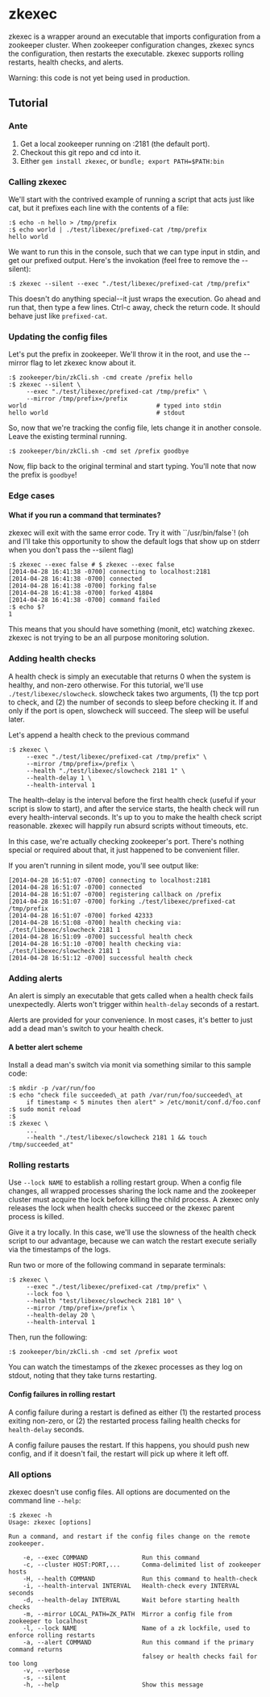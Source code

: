 # zkexec

zkexec is a wrapper around an executable that imports configuration from a zookeeper cluster.  When zookeeper configuration changes, zkexec syncs the configuration, then restarts the executable.  zkexec supports rolling restarts, health checks, and alerts.

Warning: this code is not yet being used in production. 

## Tutorial

### Ante

1. Get a local zookeeper running on :2181 (the default port).
2. Checkout this git repo and cd into it.
3. Either `gem install zkexec`, or `bundle; export PATH=$PATH:bin`

### Calling zkexec

We'll start with the contrived example of running a script that acts just like cat, but it prefixes each line with the contents of a file:

    :$ echo -n hello > /tmp/prefix
    :$ echo world | ./test/libexec/prefixed-cat /tmp/prefix
    hello world

We want to run this in the console, such that we can type input in stdin, and get our prefixed output.  Here's the invokation (feel free to remove the --silent):

    :$ zkexec --silent --exec "./test/libexec/prefixed-cat /tmp/prefix"

This doesn't do anything special--it just wraps the execution.  Go ahead and run that, then type a few lines.  Ctrl-c away, check the return code.  It should behave just like `prefixed-cat`.

### Updating the config files

Let's put the prefix in zookeeper.  We'll throw it in the root, and use the --mirror flag to let zkexec know about it.

    :$ zookeeper/bin/zkCli.sh -cmd create /prefix hello
    :$ zkexec --silent \
         --exec "./test/libexec/prefixed-cat /tmp/prefix" \
         --mirror /tmp/prefix=/prefix
    world                                    # typed into stdin
    hello world                              # stdout    

So, now that we're tracking the config file, lets change it in another console.  Leave the existing terminal running.

    :$ zookeeper/bin/zkCli.sh -cmd set /prefix goodbye

Now, flip back to the original terminal and start typing.  You'll note that now the prefix is `goodbye`!

### Edge cases

#### What if you run a command that terminates?

zkexec will exit with the same error code.  Try it with ``/usr/bin/false`! (oh and I'll take this opportunity to show the default logs that show up on stderr when you don't pass the --silent flag)

    :$ zkexec --exec false # $ zkexec --exec false
    [2014-04-28 16:41:38 -0700] connecting to localhost:2181
    [2014-04-28 16:41:38 -0700] connected
    [2014-04-28 16:41:38 -0700] forking false
    [2014-04-28 16:41:38 -0700] forked 41804
    [2014-04-28 16:41:38 -0700] command failed
    :$ echo $?
    1

This means that you should have something (monit, etc) watching zkexec.  zkexec is not trying to be an all purpose monitoring solution.

### Adding health checks

A health check is simply an executable that returns 0 when the system is healthy, and non-zero otherwise.  For this tutorial, we'll use `./test/libexec/slowcheck`.  slowcheck takes two arguments, (1) the tcp port to check, and (2) the number of seconds to sleep before checking it.  If and only if the port is open, slowcheck will succeed.  The sleep will be useful later.

Let's append a health check to the previous command

    :$ zkexec \
         --exec "./test/libexec/prefixed-cat /tmp/prefix" \
         --mirror /tmp/prefix=/prefix \
         --health "./test/libexec/slowcheck 2181 1" \
         --health-delay 1 \
         --health-interval 1

The health-delay is the interval before the first health check (useful if your script is slow to start), and after the service starts, the health check will run every health-interval seconds.  It's up to you to make the health check script reasonable.  zkexec will happily run absurd scripts without timeouts, etc.

In this case, we're actually checking zookeeper's port. There's nothing special or required about that, it just happened to be convenient filler.

If you aren't running in silent mode, you'll see output like:

    [2014-04-28 16:51:07 -0700] connecting to localhost:2181
    [2014-04-28 16:51:07 -0700] connected
    [2014-04-28 16:51:07 -0700] registering callback on /prefix
    [2014-04-28 16:51:07 -0700] forking ./test/libexec/prefixed-cat /tmp/prefix
    [2014-04-28 16:51:07 -0700] forked 42333
    [2014-04-28 16:51:08 -0700] health checking via: ./test/libexec/slowcheck 2181 1
    [2014-04-28 16:51:09 -0700] successful health check
    [2014-04-28 16:51:10 -0700] health checking via: ./test/libexec/slowcheck 2181 1
    [2014-04-28 16:51:12 -0700] successful health check


### Adding alerts

An alert is simply an executable that gets called when a health check fails unexpectedly.  Alerts won't trigger within `health-delay` seconds of a restart.

Alerts are provided for your convenience.  In most cases, it's better to just add a dead man's switch to your health check.

#### A better alert scheme

Install a dead man's switch via monit via something similar to this sample code:

    :$ mkdir -p /var/run/foo
    :$ echo "check file succeeded\_at path /var/run/foo/succeeded\_at 
         if timestamp < 5 minutes then alert" > /etc/monit/conf.d/foo.conf
    :$ sudo monit reload 
    :$
    :$ zkexec \
         ...
         --health "./test/libexec/slowcheck 2181 1 && touch /tmp/succeeded_at" 

### Rolling restarts

Use `--lock NAME` to establish a rolling restart group.  When a config file changes, all wrapped processes sharing the lock name and the zookeeper cluster must acquire the lock before killing the child process.  A zkexec only releases the lock when health checks succeed or the zkexec parent process is killed.

Give it a try locally.  In this case, we'll use the slowness of the health check script to our advantage, because we can watch the restart execute serially via the timestamps of the logs.

Run two or more of the following command in separate terminals:

    :$ zkexec \
         --exec "./test/libexec/prefixed-cat /tmp/prefix" \
         --lock foo \
         --health "test/libexec/slowcheck 2181 10" \
         --mirror /tmp/prefix=/prefix \
         --health-delay 20 \
         --health-interval 1

Then, run the following:

    :$ zookeeper/bin/zkCli.sh -cmd set /prefix woot

You can watch the timestamps of the zkexec processes as they log on stdout, noting that they take turns restarting.

#### Config failures in rolling restart

A config failure during a restart is defined as either (1) the restarted process exiting non-zero, or (2) the restarted process failing health checks for `health-delay` seconds.

A config failure pauses the restart.  If this happens, you should push new config, and if it doesn't fail, the restart will pick up where it left off.

### All options

zkexec doesn't use config files.  All options are documented on the command line `--help`:

    :$ zkexec -h
    Usage: zkexec [options]

    Run a command, and restart if the config files change on the remote zookeeper.

        -e, --exec COMMAND               Run this command
        -c, --cluster HOST:PORT,...      Comma-delimited list of zookeeper hosts
        -H, --health COMMAND             Run this command to health-check
        -i, --health-interval INTERVAL   Health-check every INTERVAL seconds
        -d, --health-delay INTERVAL      Wait before starting health checks
        -m, --mirror LOCAL_PATH=ZK_PATH  Mirror a config file from zookeeper to localhost
        -l, --lock NAME                  Name of a zk lockfile, used to enforce rolling restarts
        -a, --alert COMMAND              Run this command if the primary command returns
                                         falsey or health checks fail for too long
        -v, --verbose
        -s, --silent
        -h, --help                       Show this message